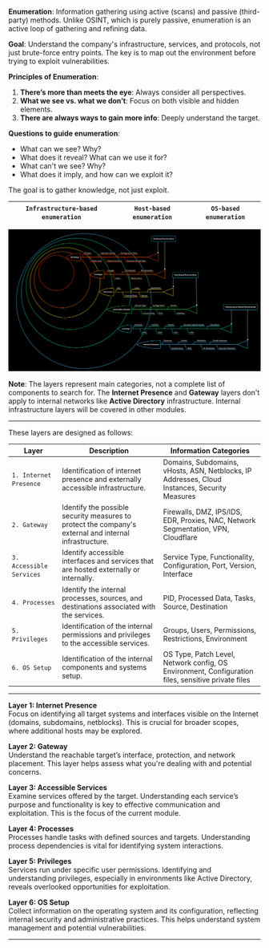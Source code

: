 **Enumeration**: Information gathering using active (scans) and passive (third-party) methods. Unlike OSINT, which is purely passive, enumeration is an active loop of gathering and refining data.

**Goal**: Understand the company's infrastructure, services, and protocols, not just brute-force entry points. The key is to map out the environment before trying to exploit vulnerabilities.

**Principles of Enumeration**:

1.  **There’s more than meets the eye**: Always consider all perspectives.
2.  **What we see vs. what we don’t**: Focus on both visible and hidden elements.
3.  **There are always ways to gain more info**: Deeply understand the target.

**Questions to guide enumeration**:

- What can we see? Why?
- What does it reveal? What can we use it for?
- What can't we see? Why?
- What does it imply, and how can we exploit it?

The goal is to gather knowledge, not just exploit.

| `Infrastructure-based enumeration` | `Host-based enumeration` | `OS-based enumeration` |
| --- | --- | --- |

![image](../_resources/enum-method3.png)

**Note**: The layers represent main categories, not a complete list of components to search for. The **Internet Presence** and **Gateway** layers don't apply to internal networks like **Active Directory** infrastructure. Internal infrastructure layers will be covered in other modules.

* * *

These layers are designed as follows:

| **Layer** | **Description** | **Information Categories** |
| --- | --- | --- |
| `1. Internet Presence` | Identification of internet presence and externally accessible infrastructure. | Domains, Subdomains, vHosts, ASN, Netblocks, IP Addresses, Cloud Instances, Security Measures |
| `2. Gateway` | Identify the possible security measures to protect the company's external and internal infrastructure. | Firewalls, DMZ, IPS/IDS, EDR, Proxies, NAC, Network Segmentation, VPN, Cloudflare |
| `3. Accessible Services` | Identify accessible interfaces and services that are hosted externally or internally. | Service Type, Functionality, Configuration, Port, Version, Interface |
| `4. Processes` | Identify the internal processes, sources, and destinations associated with the services. | PID, Processed Data, Tasks, Source, Destination |
| `5. Privileges` | Identification of the internal permissions and privileges to the accessible services. | Groups, Users, Permissions, Restrictions, Environment |
| `6. OS Setup` | Identification of the internal components and systems setup. | OS Type, Patch Level, Network config, OS Environment, Configuration files, sensitive private files |

* * *

**Layer 1: Internet Presence**  
Focus on identifying all target systems and interfaces visible on the Internet (domains, subdomains, netblocks). This is crucial for broader scopes, where additional hosts may be explored.

**Layer 2: Gateway**  
Understand the reachable target’s interface, protection, and network placement. This layer helps assess what you're dealing with and potential concerns.

**Layer 3: Accessible Services**  
Examine services offered by the target. Understanding each service’s purpose and functionality is key to effective communication and exploitation. This is the focus of the current module.

**Layer 4: Processes**  
Processes handle tasks with defined sources and targets. Understanding process dependencies is vital for identifying system interactions.

**Layer 5: Privileges**  
Services run under specific user permissions. Identifying and understanding privileges, especially in environments like Active Directory, reveals overlooked opportunities for exploitation.

**Layer 6: OS Setup**  
Collect information on the operating system and its configuration, reflecting internal security and administrative practices. This helps understand system management and potential vulnerabilities.

* * *

&nbsp;